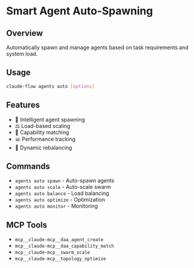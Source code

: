 # Smart Agent Auto-Spawning

## Overview
Automatically spawn and manage agents based on task requirements and system load.

## Usage
```bash
claude-flow agents auto [options]
```

## Features
- 🤖 Intelligent agent spawning
- ⚖️ Load-based scaling
- 🎯 Capability matching
- 📊 Performance tracking
- 🔄 Dynamic rebalancing

## Commands
- `agents auto spawn` - Auto-spawn agents
- `agents auto scale` - Auto-scale swarm
- `agents auto balance` - Load balancing
- `agents auto optimize` - Optimization
- `agents auto monitor` - Monitoring

## MCP Tools
- `mcp__claude-mcp__daa_agent_create`
- `mcp__claude-mcp__daa_capability_match`
- `mcp__claude-mcp__swarm_scale`
- `mcp__claude-mcp__topology_optimize`
